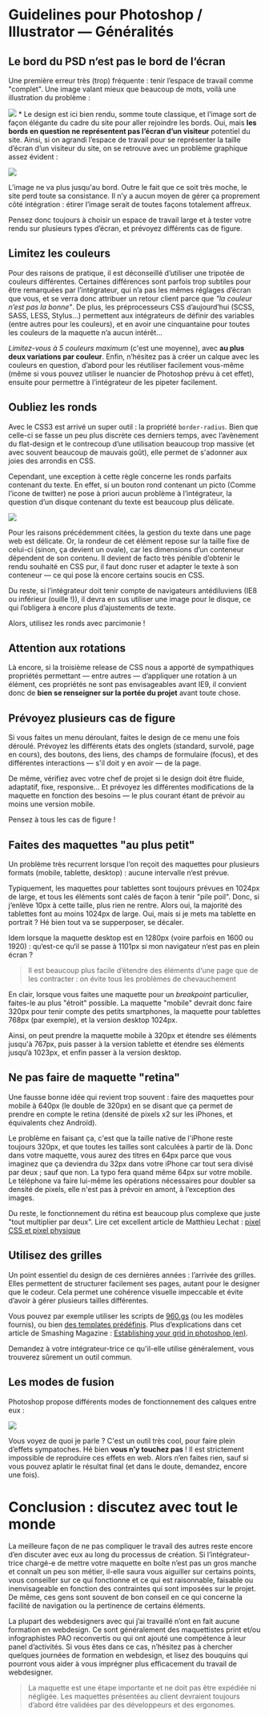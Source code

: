 # Guidelines pour Photoshop / Illustrator — Généralités

## Le bord du PSD n‘est pas le bord de l‘écran

Une première erreur très (trop) fréquente : tenir l’espace de travail comme "complet". Une image valant mieux que beaucoup de mots, voilà une illustration du problème :

![](https://www.emmanuelbeziat.com/wp-content/uploads/2015/01/photoshop-problem-1.jpg)
*
Le design est ici bien rendu, somme toute classique, et l’image sort de façon élégante du cadre du site pour aller rejoindre les bords. Oui, mais **les bords en question ne représentent pas l’écran d’un visiteur** potentiel du site. Ainsi, si on agrandi l’espace de travail pour se représenter la taille d’écran d’un visiteur du site, on se retrouve avec un problème graphique assez évident :

![](https://www.emmanuelbeziat.com/wp-content/uploads/2015/01/photoshop-problem-02.jpg)

L’image ne va plus jusqu'au bord. Outre le fait que ce soit très moche, le site perd toute sa consistance. Il n’y a aucun moyen de gérer ça proprement côté intégration : étirer l’image serait de toutes façons totalement affreux.

Pensez donc toujours à choisir un espace de travail large et à tester votre rendu sur plusieurs types d’écran, et prévoyez différents cas de figure.

## Limitez les couleurs

Pour des raisons de pratique, il est déconseillé d’utiliser une tripotée de couleurs différentes. Certaines différences sont parfois trop subtiles pour être remarquées par l’intégrateur, qui n’a pas les mêmes réglages d’écran que vous, et se verra donc attribuer un retour client parce que *"la couleur n’est pas la bonne"*. De plus, les préprocesseurs CSS d’aujourd’hui (SCSS, SASS, LESS, Stylus…) permettent aux intégrateurs de définir des variables (entre autres pour les couleurs), et en avoir une cinquantaine pour toutes les couleurs de la maquette n’a aucun intérêt…

*Limitez-vous à 5 couleurs maximum* (c'est une moyenne), avec **au plus deux variations par couleur**. Enfin, n’hésitez pas à créer un calque avec les couleurs en question, d’abord pour les réutiliser facilement vous-même (même si vous pouvez utiliser le nuancier de Photoshop prévu à cet effet), ensuite pour permettre à l’intégrateur de les pipeter facilement.

## Oubliez les ronds

Avec le CSS3 est arrivé un super outil : la propriété `border-radius`. Bien que celle-ci se fasse un peu plus discrète ces derniers temps, avec l’avènement du flat-design et le contrecoup d’une utilisation beaucoup trop massive (et avec souvent beaucoup de mauvais goût), elle permet de s'adonner aux joies des arrondis en CSS.

Cependant, une exception à cette règle concerne les ronds parfaits contenant du texte. En effet, si un bouton rond contenant un picto (Comme l’icone de twitter) ne pose à priori aucun problème à l’intégrateur, la question d’un disque contenant du texte est beaucoup plus délicate.

![](https://www.emmanuelbeziat.com/wp-content/uploads/2015/01/photoshop-problem-4.png)

Pour les raisons précédemment citées, la gestion du texte dans une page web est délicate. Or, la rondeur de cet élément repose sur la taille fixe de celui-ci (sinon, ça devient un ovale), car les dimensions d’un conteneur dépendent de son contenu. Il devient de facto très pénible d’obtenir le rendu souhaité en CSS pur, il faut donc ruser et adapter le texte à son conteneur — ce qui pose là encore certains soucis en CSS.

Du reste, si l’intégrateur doit tenir compte de navigateurs antédiluviens (IE8 ou inférieur (ouille !)), il devra en sus utiliser une image pour le disque, ce qui l’obligera à encore plus d’ajustements de texte.

Alors, utilisez les ronds avec parcimonie !

## Attention aux rotations

Là encore, si la troisième release de CSS nous a apporté de sympathiques propriétés permettant — entre autres — d’appliquer une rotation à un élément, ces propriétés ne sont pas envisageables avant IE9, il convient donc de **bien se renseigner sur la portée du projet** avant toute chose.

## Prévoyez plusieurs cas de figure

Si vous faites un menu déroulant, faites le design de ce menu une fois déroulé. Prévoyez les différents états des onglets (standard, survolé, page en cours), des boutons, des liens, des champs de formulaire (focus), et des différentes interactions — s'il doit y en avoir — de la page.

De même, vérifiez avec votre chef de projet si le design doit être fluide, adaptatif, fixe, responsive… Et prévoyez les différentes modifications de la maquette en fonction des besoins — le plus courant étant de prévoir au moins une version mobile.

Pensez à tous les cas de figure !

## Faites des maquettes "au plus petit"

Un problème très recurrent lorsque l‘on reçoit des maquettes pour plusieurs formats (mobile, tablette, desktop) : aucune intervalle n‘est prévue.

Typiquement, les maquettes pour tablettes sont toujours prévues en 1024px de large, et tous les éléments sont calés de façon à tenir "pile poil". Donc, si j‘enlève 10px à cette taille, plus rien ne rentre. Alors oui, la majorité des tablettes font au moins 1024px de large. Oui, mais si je mets ma tablette en portrait ? Hé bien tout va se supperposer, se décaler.

Idem lorsque la maquette desktop est en 1280px (voire parfois en 1600 ou 1920) : qu‘est-ce qu‘il se passe à 1101px si mon navigateur n‘est pas en plein écran ?

> Il est beaucoup plus facile d‘étendre des éléments d‘une page que de les contracter : on évite tous les problèmes de chevauchement

En clair, lorsque vous faites une maquette pour un *breakpoint* particulier, faites-le au plus "étroit" possible. La maquette "mobile" devrait donc faire 320px pour tenir compte des petits smartphones, la maquette pour tablettes 768px (par exemple), et la version desktop 1024px.

Ainsi, on peut prendre la maquette mobile à 320px et étendre ses éléments jusqu'à 767px, puis passer à la version tablette et étendre ses éléments jusqu‘à 1023px, et enfin passer à la version desktop.

## Ne pas faire de maquette "retina"

Une fausse bonne idée qui revient trop souvent : faire des maquettes pour mobile à 640px (le double de 320px) en se disant que ça permet de prendre en compte le retina (densité de pixels x2 sur les iPhones, et équivalents chez Androïd).

Le problème en faisant ça, c'est que la taille native de l'iPhone reste toujours 320px, et que toutes les tailles sont calculées à partir de là. Donc dans votre maquette, vous aurez des titres en 64px parce que vous imaginez que ça deviendra du 32px dans votre iPhone car tout sera divisé par deux ; sauf que non. La typo fera quand même 64px sur votre mobile. Le téléphone va faire lui-même les opérations nécessaires pour doubler sa densité de pixels, elle n'est pas à prévoir en amont, à l‘exception des images.

Du reste, le fonctionnement du rétina est beaucoup plus complexe que juste "tout multiplier par deux". Lire cet excellent article de Matthieu Lechat : [pixel CSS et pixel physique](https://www.matthecat.com/pixel-css-et-pixel-physique/)

## Utilisez des grilles

Un point essentiel du design de ces dernières années : l’arrivée des grilles. Elles permettent de structurer facilement ses pages, autant pour le designer que le codeur. Cela permet une cohérence visuelle impeccable et évite d’avoir à gérer plusieurs tailles différentes.

Vous pouvez par exemple utiliser les scripts de [960.gs](http://960.gs/) (ou les modèles fournis), ou bien [des templates prédéfinis](http://www.ravelrumba.com/photoshop-grids/). Plus d’explications dans cet article de Smashing Magazine : [Establishing your grid in photoshop (en)](http://www.smashingmagazine.com/2011/11/09/establishing-your-grid-in-photoshop/).

Demandez à votre intégrateur-trice ce qu'il-elle utilise généralement, vous trouverez sûrement un outil commun.

## Les modes de fusion

Photoshop propose différents modes de fonctionnement des calques entre eux :

![](https://www.emmanuelbeziat.com/wp-content/uploads/2015/09/modes-de-fusion.jpg)

Vous voyez de quoi je parle ? C'est un outil très cool, pour faire plein d’effets sympatoches. Hé bien **vous n’y touchez pas** ! Il est strictement impossible de reproduire ces effets en web. Alors n’en faites rien, sauf si vous pouvez aplatir le résultat final (et dans le doute, demandez, encore une fois).

# Conclusion : discutez avec tout le monde

La meilleure façon de ne pas compliquer le travail des autres reste encore d’en discuter avec eux au long du processus de création. Si l’intégrateur-trice chargé-e de mettre votre maquette en boîte n’est pas un gros manche et connaît un peu son métier, il-elle saura vous aiguiller sur certains points, vous conseiller sur ce qui fonctionne et ce qui est raisonnable, faisable ou inenvisageable en fonction des contraintes qui sont imposées sur le projet. De même, ces gens sont souvent de bon conseil en ce qui concerne la facilité de navigation ou la pertinence de certains éléments.

La plupart des webdesigners avec qui j’ai travaillé n’ont en fait aucune formation en webdesign. Ce sont généralement des maquettistes print et/ou infographistes PAO reconvertis ou qui ont ajouté une compétence à leur panel d’activités. Si vous êtes dans ce cas, n’hésitez pas à chercher quelques journées de formation en webdesign, et lisez des bouquins qui pourront vous aider à vous imprégner plus efficacement du travail de webdesigner.

> La maquette est une étape importante et ne doit pas être expédiée ni négligée. Les maquettes présentées au client devraient toujours d’abord être validées par des développeurs et des ergonomes.
